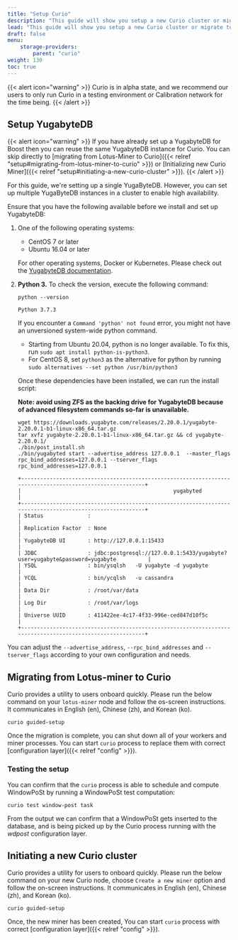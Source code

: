 ```yaml
---
title: "Setup Curio"
description: "This guide will show you setup a new Curio cluster or migrate to Curio from Lotus-Miner"
lead: "This guide will show you setup a new Curio cluster or migrate to Curio from Lotus-Miner"
draft: false
menu:
    storage-providers:
        parent: "curio"
weight: 130
toc: true
---
```


{{< alert icon="warning" >}}
Curio is in alpha state, and we recommend our users to only run Curio in a testing environment or Calibration network for the time being.
{{< /alert >}}

## Setup YugabyteDB

{{< alert icon="warning" >}}
If you have already set up a YugabyteDB for Boost then you can reuse the same YugabyteDB instance for Curio.
You can skip directly to [migrating from Lotus-Miner to Curio]({{< relref "setup#migrating-from-lotus-miner-to-curio" >}}) or [Initializing new Curio Miner]({{< relref "setup#initiating-a-new-curio-cluster" >}}).
{{< /alert >}}

For this guide, we're setting up a single YugaByteDB. However, you can set up multiple YugaByteDB instances in a cluster to enable high availability.

Ensure that you have the following available before we install and set up YugabyteDB:

1. One of the following operating systems:

    - CentOS 7 or later
    - Ubuntu 16.04 or later

    For other operating systems, Docker or Kubernetes. Please check out the [YugabyteDB documentation](https://docs.yugabyte.com/preview/quick-start/).

2. **Python 3.** To check the version, execute the following command:

    ```shell with-output
    python --version
    ```

    ```
    Python 3.7.3
    ```

    If you encounter a `Command 'python' not found` error, you might not have an unversioned system-wide python command.

    - Starting from Ubuntu 20.04, python is no longer available. To fix this, run `sudo apt install python-is-python3`.
    - For CentOS 8, set `python3` as the alternative for python by running `sudo alternatives --set python /usr/bin/python3`

    Once these dependencies have been installed, we can run the install script:

    **Note: avoid using ZFS as the backing drive for YugabyteDB because of advanced filesystem commands so-far is unavailable.**

    ```shell with-output
    wget https://downloads.yugabyte.com/releases/2.20.0.1/yugabyte-2.20.0.1-b1-linux-x86_64.tar.gz
    tar xvfz yugabyte-2.20.0.1-b1-linux-x86_64.tar.gz && cd yugabyte-2.20.0.1/
    ./bin/post_install.sh
    ./bin/yugabyted start --advertise_address 127.0.0.1  --master_flags rpc_bind_addresses=127.0.0.1 --tserver_flags rpc_bind_addresses=127.0.0.1
    ```
    ```
    +----------------------------------------------------------------------------------------------------------+
    |                                                yugabyted                                                 |
    +----------------------------------------------------------------------------------------------------------+
    | Status              :                                                                                    |
    | Replication Factor  : None                                                                               |
    | YugabyteDB UI       : http://127.0.0.1:15433                                                             |
    | JDBC                : jdbc:postgresql://127.0.0.1:5433/yugabyte?user=yugabyte&password=yugabyte          |
    | YSQL                : bin/ysqlsh   -U yugabyte -d yugabyte                                               |
    | YCQL                : bin/ycqlsh   -u cassandra                                                          |
    | Data Dir            : /root/var/data                                                                     |
    | Log Dir             : /root/var/logs                                                                     |
    | Universe UUID       : 411422ee-4c17-4f33-996e-ced847d10f5c                                               |
    +----------------------------------------------------------------------------------------------------------+
    ```

You can adjust the `--advertise_address`, `--rpc_bind_addresses` and `--tserver_flags` according to your own configuration and needs.

## Migrating from Lotus-miner to Curio
Curio provides a utility to users onboard quickly. Please run the below command on your `lotus-miner` node and follow the os-screen instructions.
It communicates in English (en), Chinese (zh), and Korean (ko).

```shell
curio guided-setup
```

Once the migration is complete, you can shut down all of your workers and miner processes. You can start `curio` process to replace them with correct [configuration layer]({{< relref "config" >}}).

### Testing the setup

You can confirm that the `curio` process is able to schedule and compute WindowPoSt by running a WindowPoSt test computation:

```shell with-output
curio test window-post task
```

From the output we can confirm that a WindowPoSt gets inserted to the database, and is being picked up by the Curio process running with the *wdpost* configuration layer.

## Initiating a new Curio cluster
Curio provides a utility for users to onboard quickly. Please run the below command on your new Curio node, choose `Create a new miner` option and follow the on-screen instructions.
It communicates in English (en), Chinese (zh), and Korean (ko).

```shell
curio guided-setup
```

Once, the new miner has been created, You can start `curio` process with correct [configuration layer]({{< relref "config" >}}).
